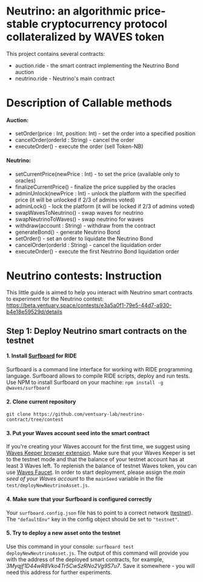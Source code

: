 # Neutrino: an algorithmic price-stable cryptocurrency protocol collateralized by WAVES token
This project contains several contracts:

* auction.ride - the smart contract implementing the Neutrino Bond auction
* neutrino.ride - Neutrino's main contract

# Description of Callable methods
#### Auction:
* setOrder(price : Int, position: Int) - set the order into a specified position
* cancelOrder(orderId : String) - cancel the order
* executeOrder() - execute the order (sell Token-NB)

#### Neutrino:
* setCurrentPrice(newPrice : Int) - to set the price (available only to oracles)
* finalizeCurrentPrice() - finalize the price supplied by the oracles
* adminUnlock(newPrice : Int) - unlock the platform with the specified price (it will be unlocked if 2/3 of admins voted)
* adminLock() - lock the platform (it will be locked if 2/3 of admins voted)
* swapWavesToNeutrino() - swap waves for neutrino
* swapNeutrinoToWaves() - swap neutrino for waves
* withdraw(account : String) - withdraw from the contract
* generateBond() - generate Neutrino Bond
* setOrder() - set an order to liquidate the Neutrino Bond
* cancelOrder(orderId : String) - cancel the liquidation order
* executeOrder() - execute the first Neutrino Bond liquidation order


# Neutrino contests: Instruction
This little guide is aimed to help you interact with Neutrino smart contracts to experiment for the Neutrino contest: https://beta.ventuary.space/contests/e3a5a0f1-79e5-44d7-a930-b4e18e59529d/details 

## Step 1: Deploy Neutrino smart contracts on the testnet

#### 1. Install [Surfboard](https://github.com/wavesplatform/surfboard) for RIDE
Surfboard is a command line interface for working with RIDE programming language. Surfboard allows to compile RIDE scripts, deploy and run tests. Use NPM to install Surfboard on your machine: `npm install -g @waves/surfboard`

#### 2. Clone current repository
`git clone https://github.com/ventuary-lab/neutrino-contract/tree/contest`

#### 3. Put your Waves account seed into the smart contract
If you're creating your Waves account for the first time, we suggest using [Waves Keeper browser extension](https://wavesplatform.com/technology/keeper). Make sure that your Waves Keeper is set to the testnet mode and that the balance of your testnet account has at least 3 Waves left. To replenish the balance of testnet Waves token, you can use [Waves Faucet](https://wavesexplorer.com/testnet/faucet). In order to start deployment, please assign the *main seed of your Waves account* to the `mainSeed` variable in the file `test/deployNewNeutrinoAsset.js`.

#### 4. Make sure that your Surfboard is configured correctly
Your `surfboard.config.json` file has to point to a correct network ([testnet](https://docs.wavesplatform.com/en/waves-node/joining-testnet.html)). The `"defaultEnv"` key in the config object should be set to `"testnet"`. 

#### 5. Try to deploy a new asset onto the testnet
Use this command in your console: `surfboard test deployNewNeutrinoAsset.js`. The output of this command will provide you with the address of the deployed smart contracts, for example, *3Myqjf1D44wR8Vko4Tr5CwSzRNo2Vg9S7u7*. Save it somewhere - you will need this address for further experiments.
